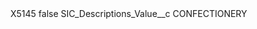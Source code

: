 <?xml version="1.0" encoding="UTF-8"?>
<CustomMetadata xmlns="http://soap.sforce.com/2006/04/metadata" xmlns:xsi="http://www.w3.org/2001/XMLSchema-instance" xmlns:xsd="http://www.w3.org/2001/XMLSchema">
    <label>X5145</label>
    <protected>false</protected>
    <values>
        <field>SIC_Descriptions_Value__c</field>
        <value xsi:type="xsd:string">CONFECTIONERY</value>
    </values>
</CustomMetadata>
